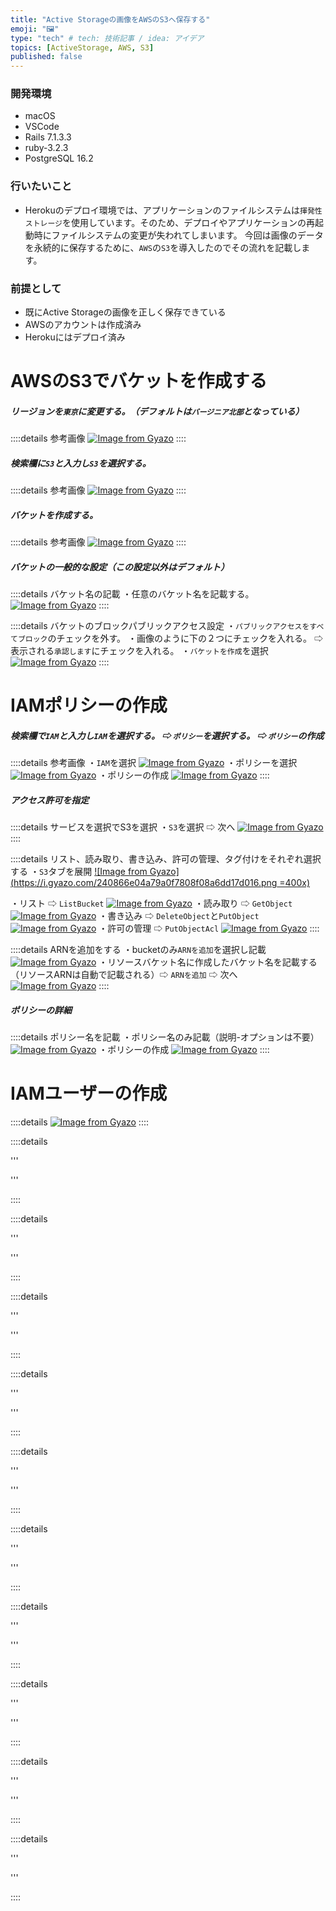 ```yaml
---
title: "Active Storageの画像をAWSのS3へ保存する"
emoji: "🖼️"
type: "tech" # tech: 技術記事 / idea: アイデア
topics: [ActiveStorage, AWS, S3]
published: false
---
```

### 開発環境
- macOS
- VSCode
- Rails 7.1.3.3
- ruby-3.2.3
- PostgreSQL 16.2

### 行いたいこと
- Herokuのデプロイ環境では、アプリケーションのファイルシステムは`揮発性ストレージ`を使用しています。そのため、デプロイやアプリケーションの再起動時にファイルシステムの変更が失われてしまいます。
今回は画像のデータを永続的に保存するために、`AWS`の`S3`を導入したのでその流れを記載します。

### 前提として
- 既にActive Storageの画像を正しく保存できている
- AWSのアカウントは作成済み
- Herokuにはデプロイ済み


# AWSのS3でバケットを作成する

##### リージョンを`東京`に変更する。（デフォルトは`バージニア北部`となっている）
::::details 参考画像
[![Image from Gyazo](https://i.gyazo.com/903dba2e4bb9d7a85f75973dec9b6ab9.png)](https://gyazo.com/903dba2e4bb9d7a85f75973dec9b6ab9)
::::

##### 検索欄に`S3`と入力し`S3`を選択する。
::::details 参考画像
[![Image from Gyazo](https://i.gyazo.com/9268e288928375881727816b2eb56949.png)](https://gyazo.com/9268e288928375881727816b2eb56949)
::::

##### バケットを作成する。
::::details 参考画像
[![Image from Gyazo](https://i.gyazo.com/35166ce7b979b1fdd606581eac34037b.png)](https://gyazo.com/35166ce7b979b1fdd606581eac34037b)
::::

##### バケットの一般的な設定（この設定以外はデフォルト）
::::details バケット名の記載
・任意のバケット名を記載する。
[![Image from Gyazo](https://i.gyazo.com/62510113652b4be7facea27902ca4ca2.png)](https://gyazo.com/62510113652b4be7facea27902ca4ca2)
::::

::::details バケットのブロックパブリックアクセス設定
・`パブリックアクセスをすべてブロック`のチェックを外す。
・画像のように下の２つにチェックを入れる。 ⇨ 表示される`承認します`にチェックを入れる。
・`バケットを作成`を選択
[![Image from Gyazo](https://i.gyazo.com/bb74ab2ccd097e8653696ad2feb77158.png)](https://gyazo.com/bb74ab2ccd097e8653696ad2feb77158)
::::

# IAMポリシーの作成
##### 検索欄で`IAM`と入力し`IAM`を選択する。 ⇨ `ポリシー`を選択する。 ⇨ `ポリシー`の作成 
::::details 参考画像
・`IAM`を選択
[![Image from Gyazo](https://i.gyazo.com/8764d8807374f310c2871f83a6ebe8a2.png)](https://gyazo.com/8764d8807374f310c2871f83a6ebe8a2)
・ポリシーを選択
[![Image from Gyazo](https://i.gyazo.com/63dc3eebd839ce34f58571d19cfebfe5.png)](https://gyazo.com/63dc3eebd839ce34f58571d19cfebfe5)
・ポリシーの作成
[![Image from Gyazo](https://i.gyazo.com/febc5aa717c86877afd72723f66a8202.png)](https://gyazo.com/febc5aa717c86877afd72723f66a8202)
::::

##### アクセス許可を指定 
::::details サービスを選択でS3を選択
・`S3`を選択 ⇨ 次へ
[![Image from Gyazo](https://i.gyazo.com/5e4e0da01d4acfa03fd7848f3e8b5137.png)](https://gyazo.com/5e4e0da01d4acfa03fd7848f3e8b5137)
::::

::::details リスト、読み取り、書き込み、許可の管理、タグ付けをそれぞれ選択する
・`S3`タブを展開
[![Image from Gyazo](https://i.gyazo.com/240866e04a79a0f7808f08a6dd17d016.png =400x)](https://gyazo.com/240866e04a79a0f7808f08a6dd17d016)

・リスト ⇨ `ListBucket`
[![Image from Gyazo](https://i.gyazo.com/f740a5c9da323791081058f83808b88c.png)](https://gyazo.com/f740a5c9da323791081058f83808b88c)
・読み取り ⇨ `GetObject`
[![Image from Gyazo](https://i.gyazo.com/9666c63fd34673eb74d6348afabeb0cd.png)](https://gyazo.com/9666c63fd34673eb74d6348afabeb0cd)
・書き込み ⇨ `DeleteObject`と`PutObject`
[![Image from Gyazo](https://i.gyazo.com/72c380078a68018d0dd6aa0dec1ec715.png)](https://gyazo.com/72c380078a68018d0dd6aa0dec1ec715)
・許可の管理 ⇨ `PutObjectAcl`
[![Image from Gyazo](https://i.gyazo.com/9a9fb37c4800c3d6af2dc5d8964fe744.png)](https://gyazo.com/9a9fb37c4800c3d6af2dc5d8964fe744)
::::

::::details ARNを追加をする
・bucketのみ`ARNを追加`を選択し記載
[![Image from Gyazo](https://i.gyazo.com/7ae04ecde20e8cb78ff4b316d6159829.png)](https://gyazo.com/7ae04ecde20e8cb78ff4b316d6159829)
・リソースバケット名に作成したバケット名を記載する（リソースARNは自動で記載される）⇨ `ARNを追加` ⇨ 次へ
[![Image from Gyazo](https://i.gyazo.com/5f045cde47b7a72b3a7d479c5e4b544f.png)](https://gyazo.com/5f045cde47b7a72b3a7d479c5e4b544f)
::::

##### ポリシーの詳細
::::details ポリシー名を記載
・ポリシー名のみ記載（説明-オプションは不要）
[![Image from Gyazo](https://i.gyazo.com/5dce4f24180631d31715f89ef4a90bd6.png)](https://gyazo.com/5dce4f24180631d31715f89ef4a90bd6)
・ポリシーの作成
[![Image from Gyazo](https://i.gyazo.com/7fc7aa9a0c8677eab158bc1d0411cef7.png)](https://gyazo.com/7fc7aa9a0c8677eab158bc1d0411cef7)
::::

# IAMユーザーの作成

::::details 
[![Image from Gyazo](https://i.gyazo.com/7c266df10c6d5fbf428e66415adde700.png)](https://gyazo.com/7c266df10c6d5fbf428e66415adde700)
::::

::::details 

'''


'''

::::

::::details 

'''


'''

::::

::::details 

'''


'''

::::

::::details 

'''


'''

::::


::::details 

'''


'''

::::

::::details 

'''


'''

::::



::::details 

'''


'''

::::

::::details 

'''


'''

::::



::::details 

'''


'''

::::

::::details 

'''


'''

::::